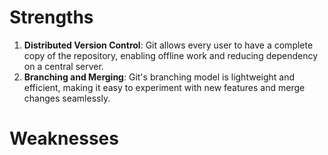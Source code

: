 # Strengths

1. **Distributed Version Control**: Git allows every user to have a complete copy of the repository, enabling offline work and reducing dependency on a central server.
2. **Branching and Merging**: Git's branching model is lightweight and efficient, making it easy to experiment with new features and merge changes seamlessly.


# Weaknesses